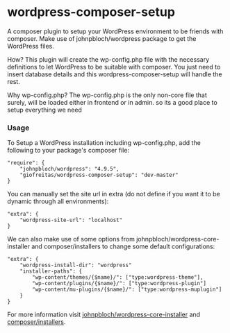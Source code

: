 # wordpress-composer-setup
A composer plugin to setup your WordPress environment to be friends with composer. 
Make use of johnpbloch/wordpress package to get the WordPress files.

How?
This plugin will create the wp-config.php file with the necessary definitions to let WordPress to be suitable with composer.
You just need to insert database details and this wordpress-composer-setup will handle the rest.

Why wp-config.php?
The wp-config.php is the only non-core file that surely, will be loaded either in frontend or in admin. so its a good place to setup everything we need

### Usage
To Setup a WordPress installation including wp-config.php, add the following to your package's composer file:

```
"require": {
	"johnpbloch/wordpress": "4.9.5",
	"giofreitas/wordpress-composer-setup": "dev-master"
}
```
You can manually set the site url in extra (do not define if you want it to be dynamic through all environments):

```
"extra": {
	"wordpress-site-url": "localhost"
}
```

We can also make use of some options from johnpbloch/wordpress-core-installer and composer/installers to change some default configurations:

```
"extra": {
	"wordpress-install-dir": "wordpress"
	"installer-paths": {
	    "wp-content/themes/{$name}/": ["type:wordpress-theme"],
	    "wp-content/plugins/{$name}/": ["type:wordpress-plugin"]
	    "wp-content/mu-plugins/{$name}/": ["type:wordpress-muplugin"]
    }
}
```

For more information visit [johnpbloch/wordpress-core-installer](https://github.com/johnpbloch/wordpress-core-installer) and [composer/installers](https://github.com/composer/installers).
